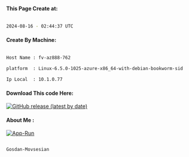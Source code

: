 
   
#### This Page Create at:

```bash

2024-08-16 - 02:44:37 UTC

```

#### Create By Machine:

```bash

Host Name : fv-az888-762

platform  : Linux-6.5.0-1025-azure-x86_64-with-debian-bookworm-sid

Ip Local  : 10.1.0.77

```
#### Download This code Here:

[![GitHub release (latest by date)](https://img.shields.io/github/v/release/Gosdan-Movsesian/Gosdan?style=for-the-badge&label=Download)](https://github.com/Gosdan-Movsesian/Gosdan/releases) 

</p> 

#### About Me :

[![App-Run](https://github.com/Gosdan-Movsesian/Gosdan/actions/workflows/App-Run.yml/badge.svg)](https://github.com/Gosdan-Movsesian/Gosdan/actions/workflows/App-Run.yml)

```bash

Gosdan-Movsesian

```

